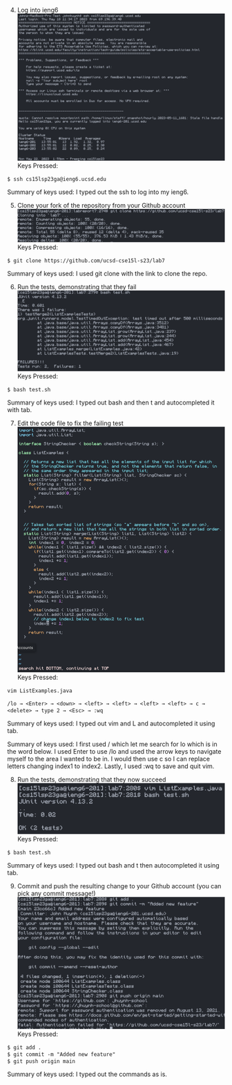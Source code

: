 4. Log into ieng6
![](Step4.png)
Keys Pressed:
```
$ ssh cs15lsp23ga@ieng6.ucsd.edu
```

Summary of keys used: I typed out the ssh to log into my ieng6.

5. Clone your fork of the repository from your Github account
![](Step5.png)
Keys Pressed:
```
$ git clone https://github.com/ucsd-cse15l-s23/lab7
```

Summary of keys used: I used git clone with the link to clone the repo.

6. Run the tests, demonstrating that they fail
![](Step6.png)
Keys Pressed:
```
$ bash test.sh
```

Summary of keys used: I typed out bash and then t and autocompleted it with tab.

7. Edit the code file to fix the failing test
![](Step7.png)
Keys Pressed:
```
vim ListExamples.java
```
```
/lo → <Enter> → <down> → <left> → <left> → <left> → <left> → c → <delete> → type 2 → <Esc> → :wq
```

Summary of keys used: I typed out vim and L and autocompleted it using tab.

Summary of keys used: I first used / which let me search for lo which is in the word below. I used Enter to use /lo and used the arrow keys to navigate myself to the area I wanted to be in. I would then use c so I can replace letters changing index1 to index2. Lastly, I used :wq to save and quit vim.

8. Run the tests, demonstrating that they now succeed
![](Step8.png)
Keys Pressed:
```
$ bash test.sh
```

Summary of keys used: I typed out bash and t then autocompleted it using tab.

9. Commit and push the resulting change to your Github account (you can pick any commit message!)
![](Step9.png)
Keys Pressed:
```
$ git add .
$ git commit -m "Added new feature"
$ git push origin main
```
Summary of keys used: I typed out the commands as is.
